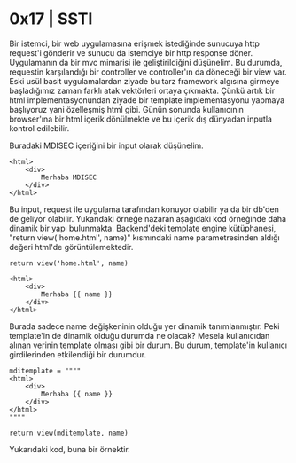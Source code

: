 # **0x17 | SSTI**

Bir istemci, bir web uygulamasına erişmek istediğinde sunucuya http request'i gönderir ve sunucu da istemciye bir http response döner. Uygulamanın da bir mvc 
mimarisi ile geliştirildiğini düşünelim. Bu durumda, requestin karşılandığı bir controller ve controller'ın da döneceği bir view var. Eski usül basit 
uygulamalardan ziyade bu tarz framework algısına girmeye başladığımız zaman farklı atak vektörleri ortaya çıkmakta. Çünkü artık bir html implementasyonundan ziyade 
bir template implementasyonu yapmaya başlıyoruz yani özelleşmiş html gibi. Günün sonunda kullanıcının browser'ına bir html içerik dönülmekte ve bu içerik dış 
dünyadan inputla kontrol edilebilir.

Buradaki MDISEC içeriğini bir input olarak düşünelim.

```
<html>
    <div>
        Merhaba MDISEC
    </div>
</html>
```

Bu input, request ile uygulama tarafından konuyor olabilir ya da bir db'den de geliyor olabilir. Yukarıdaki örneğe nazaran aşağıdaki kod örneğinde daha dinamik bir 
yapı bulunmakta. Backend'deki template engine kütüphanesi, "return view('home.html', name)" kısmındaki name parametresinden aldığı değeri html'de görüntülemektedir.


```
return view('home.html', name)

<html>
    <div>
        Merhaba {{ name }}
    </div>
</html>
```

Burada sadece name değişkeninin olduğu yer dinamik tanımlanmıştır. Peki template'in de dinamik olduğu durumda ne olacak? Mesela kullanıcıdan alınan verinin template
olması gibi bir durum. Bu durum, template'in kullanıcı girdilerinden etkilendiği bir durumdur.

```
mditemplate = """"
<html>
    <div>
        Merhaba {{ name }}
    </div>
</html>
"""" 

return view(mditemplate, name)
```

Yukarıdaki kod, buna bir örnektir. 
